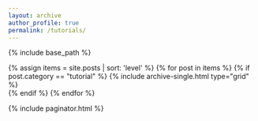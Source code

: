```yaml
---
layout: archive
author_profile: true
permalink: /tutorials/
---
```


{% include base_path %}

<!-- <h3 class="archive__subtitle">Available tutorial topics test</h3> destroys grid view-->

{% assign items = site.posts | sort: 'level' %}
{% for post in items %}
{% if post.category == "tutorial" %}
  {% include archive-single.html type="grid" %}      
{% endif %}
{% endfor %}

{% include paginator.html %}

